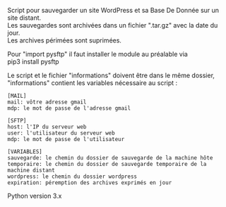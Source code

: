 Script pour sauvegarder un site WordPress et sa Base De Donnée sur un site distant.  
Les sauvegardes sont archivées dans un fichier ".tar.gz" avec la date du jour.  
Les archives périmées sont suprimées.  

Pour "import pysftp" il faut installer le module au préalable via  
pip3 install pysftp  

Le script et le fichier "informations" doivent être dans le même dossier,  
"informations" contient les variables nécessaire au script :  

```
[MAIL]
mail: vôtre adresse gmail
mdp: le mot de passe de l'adresse gmail

[SFTP]
host: l'IP du serveur web
user: l'utilisateur du serveur web
mdp: le mot de passe de l'utilisateur

[VARIABLES]
sauvegarde: le chemin du dossier de sauvegarde de la machine hôte
temporaire: le chemin du dossier de sauvegarde temporaire de la machine distant
wordpress: le chemin du dossier wordpress
expiration: péremption des archives exprimés en jour
```

Python version 3.x